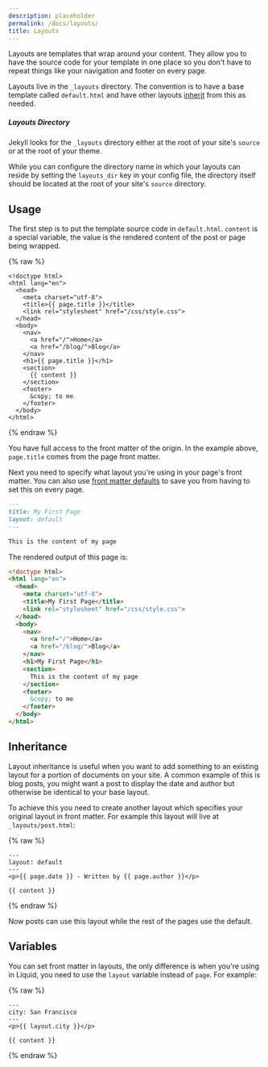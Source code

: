 ```yaml
---
description: placeholder
permalink: /docs/layouts/
title: Layouts
---
```

Layouts are templates that wrap around your content. They allow you to have
the source code for your template in one place so you don't have to repeat
things like your navigation and footer on every page.

Layouts live in the `_layouts` directory. The convention is to have a base
template called `default.html` and have other layouts
[inherit](#inheritance)  from this as needed.

<div class="note">
  <h5>Layouts Directory</h5>
  <p>
    Jekyll looks for the <code>_layouts</code> directory either at the root of
    your site's <code>source</code> or at the root of your theme.
  </p>
  <p>
    While you can configure the directory name in which your layouts can reside by
    setting the <code>layouts_dir</code> key in your config file, the directory
    itself should be located at the root of your site's <code>source</code> directory.
  </p>
</div>

## Usage

The first step is to put the template source code in
`default.html`. `content` is a special variable, the value is the rendered
content of the post or page being wrapped.

{% raw %}
```liquid
<!doctype html>
<html lang="en">
  <head>
    <meta charset="utf-8">
    <title>{{ page.title }}</title>
    <link rel="stylesheet" href="/css/style.css">
  </head>
  <body>
    <nav>
      <a href="/">Home</a>
      <a href="/blog/">Blog</a>
    </nav>
    <h1>{{ page.title }}</h1>
    <section>
      {{ content }}
    </section>
    <footer>
      &copy; to me
    </footer>
  </body>
</html>
```
{% endraw %}

You have full access to the front matter of the origin. In the example
above, `page.title` comes from the page front matter.

Next you need to specify what layout you're using in your page's front
matter.  You can also use [front matter
defaults](/docs/configuration/front-matter-defaults/) to save you from
having to set this on every page.

```markdown
---
title: My First Page
layout: default
---

This is the content of my page
```

The rendered output of this page is:

```html
<!doctype html>
<html lang="en">
  <head>
    <meta charset="utf-8">
    <title>My First Page</title>
    <link rel="stylesheet" href="/css/style.css">
  </head>
  <body>
    <nav>
      <a href="/">Home</a>
      <a href="/blog/">Blog</a>
    </nav>
    <h1>My First Page</h1>
    <section>
      This is the content of my page
    </section>
    <footer>
      &copy; to me
    </footer>
  </body>
</html>
```

## Inheritance

Layout inheritance is useful when you want to add something to an existing
layout for a portion of documents on your site. A common example of this is
blog posts, you might want a post to display the date and author but
otherwise be identical to your base layout.

To achieve this you need to create another layout which specifies your
original layout in front matter. For example this layout will live at
`_layouts/post.html`:

{% raw %}
```liquid
---
layout: default
---
<p>{{ page.date }} - Written by {{ page.author }}</p>

{{ content }}
```
{% endraw %}

Now posts can use this layout while the rest of the pages use the default.

## Variables

You can set front matter in layouts, the only difference is when you're
using in Liquid, you need to use the `layout` variable instead of
`page`. For example:

{% raw %}
```liquid
---
city: San Francisco
---
<p>{{ layout.city }}</p>

{{ content }}
```
{% endraw %}
